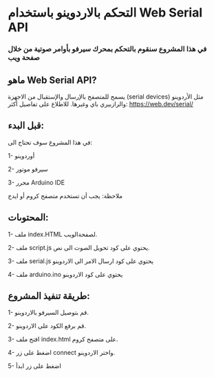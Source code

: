 # التحكم بالاردوينو باستخدام Web Serial API
### في هذا المشروع سنقوم بالتحكم بمحرك سيرفو بأوامر صوتية من خلال صفحة ويب
## ماهو Web Serial API?
يسمح للمتصفح بالإرسال والإستقبال من الاجهزة (serial devices) مثل الأردوينو والرازبيري باي وغيرها.
للاطلاع على تفاصيل أكثر: https://web.dev/serial/

## قبل البدء:
في هذا المشروع سوف تحتاج الى:

1- أوردوينو 

2- سيرفو موتور

3- محرر Arduino IDE

ملاحظة: يجب أن تستخدم متصفح كروم أو ايدج


## المحتوىات:
 
 1-  ملف index.HTML لصفحةالويب.
 
 2-  ملف script.js يحتوي على كود تحويل الصوت الى نص. 
 
 3- ملف serial.js يحتوي على كود ارسال الامر الى الاردوينو
 
 4- ملف arduino.ino يحتوي على كود الاردوينو
 
## طريقة تنفيذ المشروع:
 1- قم بتوصيل السيرفو بالاردوينو.
 
 2- قم برفع الكود على الاردوينو. 
 
 3- افتح ملف index.html على متصفح كروم.
 
 4- اضغط على زر connect واختر الاردوينو.
 
 5- اضغط على زر ابدأ 



